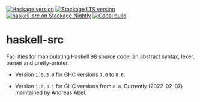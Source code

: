[![Hackage version](https://img.shields.io/hackage/v/haskell-src.svg?label=Hackage)](http://hackage.haskell.org/package/haskell-src)
[![Stackage LTS version](https://www.stackage.org/package/haskell-src/badge/lts?label=Stackage)](https://www.stackage.org/package/haskell-src)
[![haskell-src on Stackage Nightly](https://stackage.org/package/haskell-src/badge/nightly)](https://stackage.org/nightly/package/haskell-src)
[![Cabal build](https://github.com/haskell-pkg-janitors/haskell-src/workflows/Haskell-CI/badge.svg)](https://github.com/haskell-pkg-janitors/haskell-src/actions)

# haskell-src

Facilities for manipulating Haskell 98 source code: an abstract syntax,
lexer, parser and pretty-printer.

- Version `1.0.3.0` for GHC versions `7.0` to `8.6`.

- Version `1.0.3.1` for GHC versions from `8.8`.
Currently (2022-02-07) maintained by Andreas Abel.
